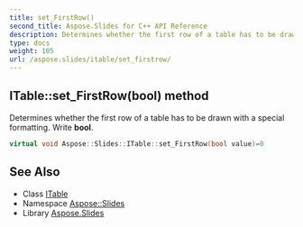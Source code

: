 ```yaml
---
title: set_FirstRow()
second_title: Aspose.Slides for C++ API Reference
description: Determines whether the first row of a table has to be drawn with a special formatting. Write bool.
type: docs
weight: 105
url: /aspose.slides/itable/set_firstrow/
---
```

## ITable::set_FirstRow(bool) method


Determines whether the first row of a table has to be drawn with a special formatting. Write **bool**.

```cpp
virtual void Aspose::Slides::ITable::set_FirstRow(bool value)=0
```

## See Also

* Class [ITable](../)
* Namespace [Aspose::Slides](../../)
* Library [Aspose.Slides](../../../)